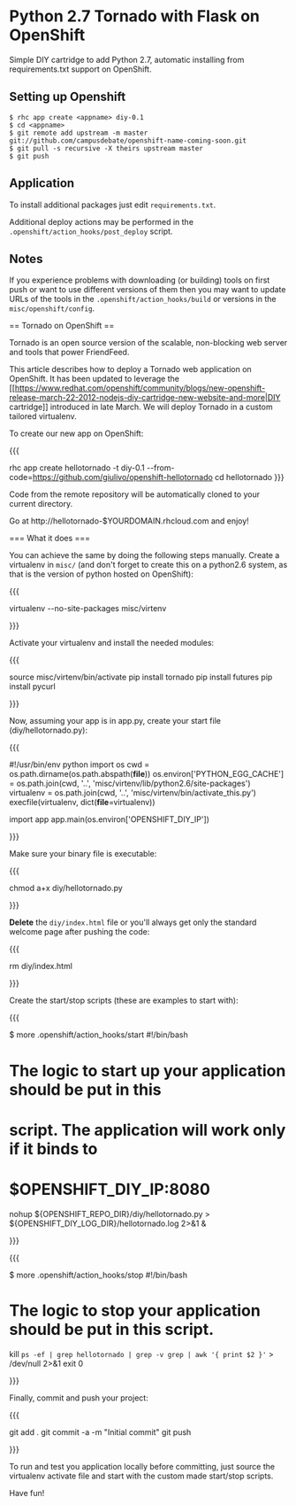 Python 2.7 Tornado with Flask on OpenShift
=========================================

Simple DIY cartridge to add Python 2.7, automatic installing from requirements.txt support on OpenShift.

Setting up Openshift
--------------------

    $ rhc app create <appname> diy-0.1
    $ cd <appname>
    $ git remote add upstream -m master git://github.com/campusdebate/openshift-name-coming-soon.git
    $ git pull -s recursive -X theirs upstream master
    $ git push



Application
-----------

To install additional packages just edit `requirements.txt`.

Additional deploy actions may be performed in the
`.openshift/action_hooks/post_deploy` script.


Notes
-----

If you experience problems with downloading (or building) tools on first
push or want to use different versions of them then you may want to update
URLs of the tools in the `.openshift/action_hooks/build` or versions
in the `misc/openshift/config`.

== Tornado on OpenShift ==

Tornado is an open source version of the scalable, non-blocking web server and tools that power FriendFeed.

This article describes how to deploy a Tornado web application on OpenShift. It has been updated to leverage the [[https://www.redhat.com/openshift/community/blogs/new-openshift-release-march-22-2012-nodejs-diy-cartridge-new-website-and-more|DIY cartridge]] introduced in late March. We will deploy Tornado in a custom tailored virtualenv.

To create our new app on OpenShift:

{{{

rhc app create hellotornado -t diy-0.1 --from-code=https://github.com/giulivo/openshift-hellotornado
cd hellotornado
}}}

Code from the remote repository will be automatically cloned to your current directory.

Go at http://hellotornado-$YOURDOMAIN.rhcloud.com and enjoy!

=== What it does ===

You can achieve the same by doing the following steps manually. Create a virtualenv in `misc/` (and don't forget to create this on a python2.6 system, as that is the version of python hosted on OpenShift):

{{{

virtualenv --no-site-packages misc/virtenv

}}}

Activate your virtualenv and install the needed modules:

{{{

source misc/virtenv/bin/activate
pip install tornado
pip install futures
pip install pycurl

}}}

Now, assuming your app is in app.py, create your start file (diy/hellotornado.py):

{{{

#!/usr/bin/env python
import os
cwd = os.path.dirname(os.path.abspath(__file__))
os.environ['PYTHON_EGG_CACHE'] = os.path.join(cwd, '..', 'misc/virtenv/lib/python2.6/site-packages')
virtualenv = os.path.join(cwd, '..', 'misc/virtenv/bin/activate_this.py')
execfile(virtualenv, dict(__file__=virtualenv))

import app
app.main(os.environ['OPENSHIFT_DIY_IP'])

}}}

Make sure your binary file is executable:

{{{

chmod a+x diy/hellotornado.py

}}}

**Delete** the `diy/index.html` file or you'll always get only the standard welcome page after pushing the code:

{{{

rm diy/index.html

}}}

Create the start/stop scripts (these are examples to start with):

{{{

$ more .openshift/action_hooks/start 
#!/bin/bash
# The logic to start up your application should be put in this
# script. The application will work only if it binds to
# $OPENSHIFT_DIY_IP:8080
nohup ${OPENSHIFT_REPO_DIR}/diy/hellotornado.py > ${OPENSHIFT_DIY_LOG_DIR}/hellotornado.log 2>&1 &

}}}

{{{

$ more .openshift/action_hooks/stop 
#!/bin/bash
# The logic to stop your application should be put in this script.
kill `ps -ef | grep hellotornado | grep -v grep | awk '{ print $2 }'` > /dev/null 2>&1
exit 0

}}}

Finally, commit and push your project:
 
{{{

git add .
git commit -a -m "Initial commit"
git push

}}}

To run and test you application locally before committing, just source the virtualenv activate file and start with the custom made start/stop scripts.

Have fun!

